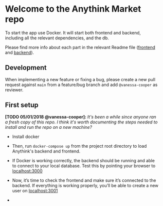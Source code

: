 # Welcome to the Anythink Market repo

To start the app use Docker. It will start both frontend and backend, including all the relevant dependencies, and the db.

Please find more info about each part in the relevant Readme file ([frontend](frontend/readme.md) and [backend](backend/README.md)).

## Development

When implementing a new feature or fixing a bug, please create a new pull request against `main` from a feature/bug branch and add `@vanessa-cooper` as reviewer.

## First setup

**[TODO 05/01/2018 @vanessa-cooper]:** _It's been a while since anyone ran a fresh copy of this repo. I think it's worth documenting the steps needed to install and run the repo on a new machine?_

- Install docker

- Then, run `docker-compose up` from the project root directory to load Anythink's backend and frontend.

- If Docker is working correctly, the backend should be running and able to connect to your local database. Test this by pointing your browser to [localhost:3000](http://localhost:3000/api/ping)

- Now, it’s time to check the frontend and make sure it’s connected to the backend. If everything is working properly, you’ll be able to create a new user on [localhost:3001](http://localhost:3001/register)

-
